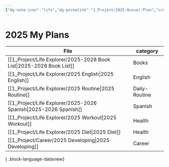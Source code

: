 ```yaml
---
{"dg-note-icon":"life","dg-permalink":"1_Project/2025-Annual-Plan","created-date":"2025-01-02 9:15:33 am","date":"2025-01-02","type":"plan","tags":["life","annual-plan"],"aliases":null,"dg-publish":true,"permalink":"/1_Project/2025-Annual-Plan/","dgPassFrontmatter":true,"noteIcon":"life"}
---
```


# **2025 My Plans**
| File                                                                    | category      |
| ----------------------------------------------------------------------- | ------------- |
| [[1_Project/Life Explorer/2025-2028 Book List\|2025-2028 Book List]] | Books         |
| [[1_Project/Life Explorer/2025 English\|2025 English]]               | English       |
| [[1_Project/Life Explorer/2025 Routine\|2025 Routine]]               | Daily-Routine |
| [[1_Project/Life Explorer/2025-2026 Spanish\|2025-2026 Spanish]]     | Spanish       |
| [[1_Project/Life Explorer/2025 Workout\|2025 Workout]]               | Health        |
| [[1_Project/Life Explorer/2025 Diet\|2025 Diet]]                     | Health        |
| [[1_Project/Career/2025 Developing\|2025 Developing]]                | Career        |

{ .block-language-dataview}
